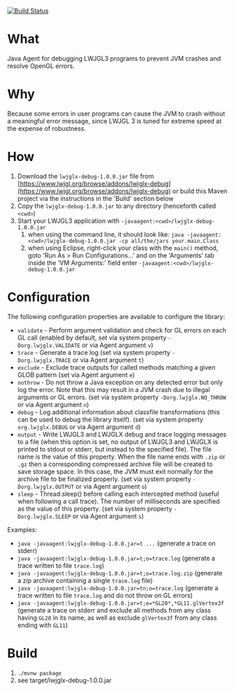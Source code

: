 [![Build Status](https://travis-ci.org/LWJGLX/debug.svg?branch=main)](https://travis-ci.org/LWJGLX/debug)

# What

Java Agent for debugging LWJGL3 programs to prevent JVM crashes and resolve OpenGL errors.

# Why

Because some errors in user programs can cause the JVM to crash without a meaningful error message, since LWJGL 3 is tuned for extreme speed at the expense of robustness.

# How

1. Download the `lwjglx-debug-1.0.0.jar` file from [https://www.lwjgl.org/browse/addons/lwjglx-debug](https://www.lwjgl.org/browse/addons/lwjglx-debug) or build this Maven project via the instructions in the 'Build' section below
2. Copy the `lwjglx-debug-1.0.0.jar` to any directory (henceforth called `<cwd>`)
3. Start your LWJGL3 application with `-javaagent:<cwd>/lwjglx-debug-1.0.0.jar`
    1. when using the command line, it should look like: `java -javaagent:<cwd>/lwjglx-debug-1.0.0.jar -cp all/the/jars your.main.Class`
    2. when using Eclipse, right-click your class with the `main()` method, goto 'Run As > Run Configurations...' and on the 'Arguments' tab inside the 'VM Arguments:' field enter `-javaagent:<cwd>/lwjglx-debug-1.0.0.jar`

# Configuration

The following configuration properties are available to configure the library:
- `validate` - Perform argument validation and check for GL errors on each GL call (enabled by default, set via system property `-Dorg.lwjglx.VALIDATE` or via Agent argument `v`)
- `trace` - Generate a trace log (set via system property `-Dorg.lwjglx.TRACE` or via Agent argument `t`)
- `exclude` - Exclude trace outputs for called methods matching a given GLOB pattern (set via Agent argument `e`)
- `nothrow` - Do not throw a Java exception on any detected error but only log the error. Note that this may result in a JVM crash due to illegal arguments or GL errors. (set via system property `-Dorg.lwjglx.NO_THROW` or via Agent argument `n`)
- `debug` - Log additional information about classfile transformations (this can be used to debug the library itself). (set via system property `org.lwjglx.DEBUG` or via Agent argument `d`)
- `output` - Write LWJGL3 and LWJGLX debug and trace logging messages to a file (when this option is set, no output of LWJGL3 and LWJGLX is printed to stdout or stderr, but instead to the specified file). The file name is the value of this property. When the file name ends with `.zip` or `.gz` then a corresponding compressed archive file will be created to save storage space. In this case, the JVM must exit normally for the archive file to be finalized properly. (set via system property `-Dorg.lwjglx.OUTPUT` or via Agent argument `o`)
- `sleep` - Thread.sleep() before calling each intercepted method (useful when following a call trace). The number of milliseconds are specified as the value of this property. (set via system property `-Dorg.lwjglx.SLEEP` or via Agent argument `s`)

Examples:

* `java -javaagent:lwjglx-debug-1.0.0.jar=t ...` (generate a trace on stderr)
* `java -javaagent:lwjglx-debug-1.0.0.jar=t;o=trace.log` (generate a trace written to file `trace.log`)
* `java -javaagent:lwjglx-debug-1.0.0.jar=t;o=trace.log.zip` (generate a zip archive containing a single `trace.log` file)
* `java -javaagent:lwjglx-debug-1.0.0.jar=tn;o=trace.log` (generate a trace written to file `trace.log` and do not throw on GL errors)
* `java -javaagent:lwjglx-debug-1.0.0.jar=t;e=*GL20*,*GL11.glVertex3f` (generate a trace on stderr and exclude all methods from any class having `GL20` in its name, as well as exclude `glVertex3f` from any class ending with `GL11`)

# Build

1. `./mvnw package`
2. see target/lwjglx-debug-1.0.0.jar
